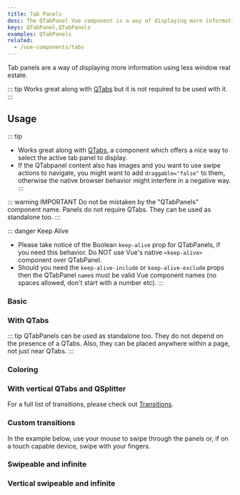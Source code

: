 ```yaml
---
title: Tab Panels
desc: The QTabPanel Vue component is a way of displaying more information using less window real estate.
keys: QTabPanel,QTabPanels
examples: QTabPanels
related:
  - /vue-components/tabs
---
```

Tab panels are a way of displaying more information using less window real estate.

::: tip
Works great along with [QTabs](/vue-components/tabs) but it is not required to be used with it.
:::

<DocApi file="QTabPanels" />

<DocApi file="QTabPanel" />

## Usage

::: tip
* Works great along with [QTabs](/vue-components/tabs), a component which offers a nice way to select the active tab panel to display.
* If the QTabpanel content also has images and you want to use swipe actions to navigate, you might want to add `draggable="false"` to them, otherwise the native browser behavior might interfere in a negative way.
:::

::: warning IMPORTANT
Do not be mistaken by the "QTabPanels" component name. Panels do not require QTabs. They can be used as standalone too.
:::

::: danger Keep Alive
* Please take notice of the Boolean `keep-alive` prop for QTabPanels, if you need this behavior. Do NOT use Vue's native `<keep-alive>` component over QTabPanel.
* Should you need the `keep-alive-include` or `keep-alive-exclude` props then the QTabPanel `name`s must be valid Vue component names (no spaces allowed, don't start with a number etc).
:::

### Basic

<DocExample title="Basic" file="Basic" />

### With QTabs

::: tip
QTabPanels can be used as standalone too. They do not depend on the presence of a QTabs. Also, they can be placed anywhere within a page, not just near QTabs.
:::

<DocExample title="With QTabs" file="WithQTabs" />

<DocExample title="A more complex example" file="WithNestedQTabs" />

### Coloring

<DocExample title="Coloring" file="Coloring" />

### With vertical QTabs and QSplitter

<DocExample title="With vertical QTabs and QSplitter" file="TabsAndSplitter" />

For a full list of transitions, please check out [Transitions](/options/transitions).

### Custom transitions

<DocExample title="Custom transition examples" file="Transition" />

In the example below, use your mouse to swipe through the panels or, if on a touch capable device, swipe with your fingers.

### Swipeable and infinite

<DocExample title="Swipeable and infinite" file="Swipeable" />

### Vertical swipeable and infinite

<DocExample title="Vertical swipeable and infinite" file="VerticalSwipeable" />

